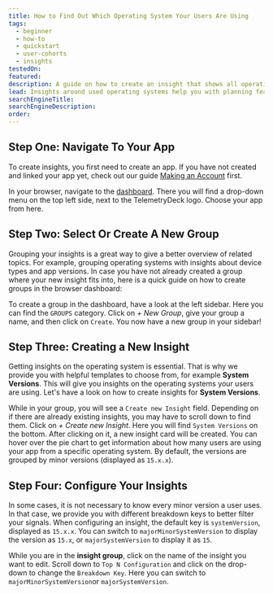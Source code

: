 ```yaml
---
title: How to Find Out Which Operating System Your Users Are Using
tags:
  - beginner
  - how-to
  - quickstart
  - user-cohorts
  - insights
testedOn:
featured:
description: A guide on how to create an insight that shows all operating systems used by users
lead: Insights around used operating systems help you with planning features, and to understand how technologically advanced your users are. This step-by-step guide explains how you can create and configure your insights
searchEngineTitle: 
searchEngineDescription:
order:
---
```


## Step One: Navigate To Your App

To create insights, you first need to create an app. If you have not created and linked your app yet, check out our guide [Making an Account](/docs/articles/making-account/) first.

In your browser, navigate to the [dashboard](https://dashboard.telemetrydeck.com). There you will find a drop-down menu on the top left side, next to the TelemetryDeck logo. Choose your app from here.


## Step Two: Select Or Create A New Group

Grouping your insights is a great way to give a better overview of related topics. For example, grouping operating systems with insights about device types and app versions. In case you have not already created a group where your new insight fits into, here is a quick guide on how to create groups in the browser dashboard:

To create a group in the dashboard, have a look at the left sidebar. Here you can find the `GROUPS` category. Click on _+ New Group_, give your group a name, and then click on `Create`. You now have a new group in your sidebar!


## Step Three: Creating a New Insight

Getting insights on the operating system is essential. That is why we provide you with helpful templates to choose from, for example **System Versions**. This will give you insights on the operating systems your users are using. Let's have a look on how to create insights for **System Versions**.

While in your group, you will see a `Create new Insight` field. Depending on if there are already existing insights, you may have to scroll down to find them.
Click on _+ Create new Insight_. Here you will find `System Versions` on the bottom. After clicking on it, a new insight card will be created. You can hover over the pie chart to get information about how many users are using your app from a specific operating system. By default, the versions are grouped by minor versions (displayed as `15.x.x`).


## Step Four: Configure Your Insights

In some cases, it is not necessary to know every minor version a user uses. In that case, we provide you with different breakdown keys to better filter your signals. When configuring an insight, the default key is `systemVersion`, displayed as `15.x.x`. You can switch to `majorMinorSystemVersion` to display the version as `15.x`, or `majorSystemVersion` to display it as `15`.

While you are in the **insight group**, click on the name of the insight you want to edit. Scroll down to `Top N Configuration` and click on the drop-down to change the `Breakdown Key`. Here you can switch to `majorMinorSystemVersion`or `majorSystemVersion`.
